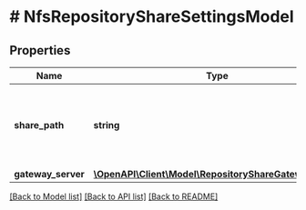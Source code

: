 # # NfsRepositoryShareSettingsModel

## Properties

Name | Type | Description | Notes
------------ | ------------- | ------------- | -------------
**share_path** | **string** | Path to the shared folder that that is used as a backup repository. |
**gateway_server** | [**\OpenAPI\Client\Model\RepositoryShareGatewayModel**](RepositoryShareGatewayModel.md) |  | [optional]

[[Back to Model list]](../../README.md#models) [[Back to API list]](../../README.md#endpoints) [[Back to README]](../../README.md)
